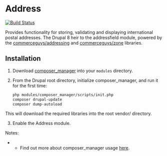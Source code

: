 Address
=======
[![Build Status](https://travis-ci.org/bojanz/address.svg?branch=8.x-1.x)](https://travis-ci.org/bojanz/address)

Provides functionality for storing, validating and displaying international postal addresses.
The Drupal 8 heir to the addressfield module, powered by the [commerceguys/addressing](https://github.com/commerceguys/addressing) and [commerceguys/zone](https://github.com/commerceguys/zone) libraries.

Installation
-------------

1. Download [composer_manager](https://drupal.org/project/composer_manager) into your
   `modules` directory.

2. From the Drupal root directory, initialize composer_manager, and run it for the first time:

   ```sh
   php modules/composer_manager/scripts/init.php
   composer drupal-update
   composer dump-autoload
   ```
This will download the required libraries into the root vendor/ directory.

3. Enable the Address module.

Notes:
- * Find out more about composer_manager usage [here](https://www.drupal.org/node/2405811).
